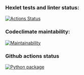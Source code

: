 ### Hexlet tests and linter status:
[![Actions Status](https://github.com/crackozabl/python-project-lvl1/workflows/hexlet-check/badge.svg)](https://github.com/crackozabl/python-project-lvl1/actions)

### Codeclimate maintability:
[![Maintainability](https://api.codeclimate.com/v1/badges/5f0b3caa88a73ef99377/maintainability)](https://codeclimate.com/github/crackozabl/python-project-lvl1/maintainability)

### Github actions status
[![Python package](https://github.com/crackozabl/python-project-lvl1/actions/workflows/python-package.yml/badge.svg?branch=main)](https://github.com/crackozabl/python-project-lvl1/actions/workflows/python-package.yml)
